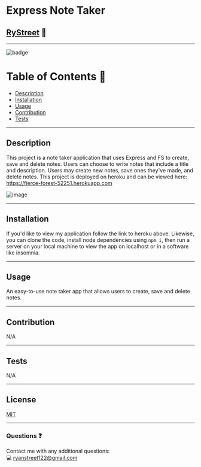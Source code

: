 # **Express Note Taker**

## [RyStreet](https://github.com/RyStreet) 👋
___
![badge](https://img.shields.io/badge/license-MIT-blue)<br />

 # Table of Contents 📒
  - [Description](#description)
  - [Installation](#installation)
  - [Usage](#usage)
  - [Contribution](#contribution)
  - [Tests](#tests)
___
  ## Description 
  This project is a note taker application that uses Express and FS to create, save and delete notes. Users can choose to write notes that include a title and description. Users may create new notes, save ones they've made, and delete notes. This project is deployed on heroku and can be viewed here: https://fierce-forest-52251.herokuapp.com
  
  ![image](https://user-images.githubusercontent.com/112584082/205146462-927cee37-a1f6-4ad8-bcda-eec5f0fb321d.png)

___
  ## Installation 
  If you'd like to view my application follow the link to heroku above. Likewise, you can clone the code, install node dependencies using `npm i`, then run a server on your local machine to view the app on localhost or in a software like insomnia.
___
  ## Usage 
  An easy-to-use note taker app that allows users to create, save and delete notes.
___
  ## Contribution 
  N/A
___
  
  ## Tests  
  N/A
  
___
  ## License 
[MIT](https://opensource.org/licenses/MIT)
___
  ### Questions ❓
  Contact me with any additional questions:
  <br />
  💻 ryanstreet122@gmail.com

